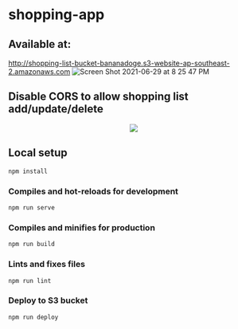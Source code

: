 # shopping-app
## Available at:
http://shopping-list-bucket-bananadoge.s3-website-ap-southeast-2.amazonaws.com
![Screen Shot 2021-06-29 at 8 25 47 PM](https://user-images.githubusercontent.com/40383416/123763743-349bcb80-d918-11eb-891a-26611524f94c.png)


## Disable CORS to allow shopping list add/update/delete
<p align="center">
  <img src="https://user-images.githubusercontent.com/40383416/123763513-fdc5b580-d917-11eb-90de-f12647024cd1.png">
</p>

## Local setup
```
npm install
```

### Compiles and hot-reloads for development
```
npm run serve
```

### Compiles and minifies for production
```
npm run build
```

### Lints and fixes files
```
npm run lint
```

### Deploy to S3 bucket
```
npm run deploy
```


